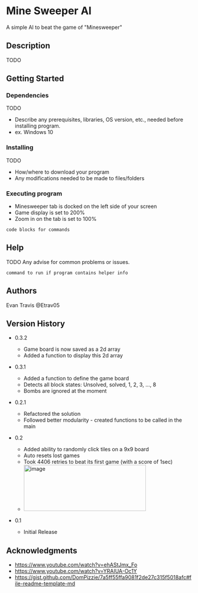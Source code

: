 # Mine Sweeper AI

A simple AI to beat the game of "Minesweeper"

## Description

TODO

## Getting Started

### Dependencies

TODO
* Describe any prerequisites, libraries, OS version, etc., needed before installing program.
* ex. Windows 10

### Installing

TODO
* How/where to download your program
* Any modifications needed to be made to files/folders

### Executing program


* Minesweeper tab is docked on the left side of your screen
* Game display is set to 200%
* Zoom in on the tab is set to 100%
```
code blocks for commands
```

## Help

TODO
Any advise for common problems or issues.
```
command to run if program contains helper info
```

## Authors

Evan Travis
@Etrav05

## Version History


* 0.3.2
  * Game board is now saved as a 2d array
  * Added a function to display this 2d array

* 0.3.1
  * Added a function to define the game board
  * Detects all block states: Unsolved, solved, 1, 2, 3, ..., 8
  * Bombs are ignored at the moment
  
* 0.2.1
   * Refactored the solution
   * Followed better modularity - created functions to be called in the main  

* 0.2
    * Added ability to randomly click tiles on a 9x9 board
    * Auto resets lost games
    * Took 4406 retries to beat its first game (with a score of 1sec)
    * <img width="330" height="125" alt="image" src="https://github.com/user-attachments/assets/48d57273-3f6c-4b0d-9586-e43a7491e1b1" />

* 0.1
    * Initial Release

## Acknowledgments


* https://www.youtube.com/watch?v=ehAStJmx_Fo 
* https://www.youtube.com/watch?v=YRAIUA-Oc1Y
* https://gist.github.com/DomPizzie/7a5ff55ffa9081f2de27c315f5018afc#file-readme-template-md
